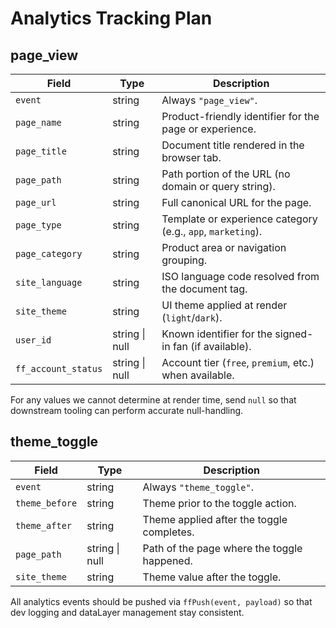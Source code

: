 # Analytics Tracking Plan

## page_view

| Field | Type | Description |
| --- | --- | --- |
| `event` | string | Always `"page_view"`. |
| `page_name` | string | Product-friendly identifier for the page or experience. |
| `page_title` | string | Document title rendered in the browser tab. |
| `page_path` | string | Path portion of the URL (no domain or query string). |
| `page_url` | string | Full canonical URL for the page. |
| `page_type` | string | Template or experience category (e.g., `app`, `marketing`). |
| `page_category` | string | Product area or navigation grouping. |
| `site_language` | string | ISO language code resolved from the document tag. |
| `site_theme` | string | UI theme applied at render (`light`/`dark`). |
| `user_id` | string \| null | Known identifier for the signed-in fan (if available). |
| `ff_account_status` | string \| null | Account tier (`free`, `premium`, etc.) when available. |

For any values we cannot determine at render time, send `null` so that downstream tooling can perform accurate null-handling.

## theme_toggle

| Field | Type | Description |
| --- | --- | --- |
| `event` | string | Always `"theme_toggle"`. |
| `theme_before` | string | Theme prior to the toggle action. |
| `theme_after` | string | Theme applied after the toggle completes. |
| `page_path` | string \| null | Path of the page where the toggle happened. |
| `site_theme` | string | Theme value after the toggle. |

All analytics events should be pushed via `ffPush(event, payload)` so that dev logging and dataLayer management stay consistent.
